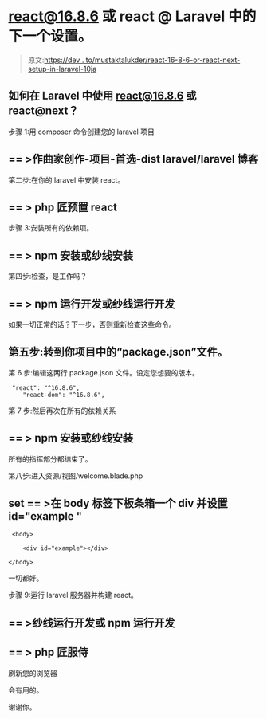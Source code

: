 # react@16.8.6 或 react @ Laravel 中的下一个设置。

> 原文:[https://dev . to/mustaktalukder/react-16-8-6-or-react-next-setup-in-laravel-10ja](https://dev.to/mustaktalukder/react-16-8-6-or-react-next-setup-in-laravel-10ja)

## [](#how-to-use-react1686-or-reactnext-in-laravel-)如何在 Laravel 中使用 [react@16.8.6](mailto:react@16.8.6) 或 react@next？

步骤 1:用 composer 命令创建您的 laravel 项目

## [](#gt-composer-createproject-preferdist-laravellaravel-blog)== >作曲家创作-项目-首选-dist laravel/laravel 博客

第二步:在你的 laravel 中安装 react。

## [](#gt-php-artisan-preset-react)== > php 匠预置 react

步骤 3:安装所有的依赖项。

## [](#gt-npm-install-or-yarn-install)== > npm 安装或纱线安装

第四步:检查，是工作吗？

## [](#gt-npm-run-dev-or-yarn-run-dev)== > npm 运行开发或纱线运行开发

如果一切正常的话？下一步，否则重新检查这些命令。

## [](#step-5-go-to-in-your-project-packagejson-file)第五步:转到你项目中的“package.json”文件。

第 6 步:编辑这两行 package.json 文件。设定您想要的版本。

```
 "react": "^16.8.6",
    "react-dom": "^16.8.6", 
```

第 7 步:然后再次在所有的依赖关系

## [](#gt-npm-install-or-yarn-install)== > npm 安装或纱线安装

所有的指挥部分都结束了。

第八步:进入资源/视图/welcome.blade.php

## [](#set-gt-under-the-body-tag-crate-a-div-and-set-idexample)set == >在 body 标签下板条箱一个 div 并设置 id="example "

```
 <body>

    <div id="example"></div>

</body> 
```

一切都好。

步骤 9:运行 laravel 服务器并构建 react。

## [](#gt-yarn-run-dev-or-npm-run-dev)== >纱线运行开发或 npm 运行开发

## [](#gt-php-artisan-serve)== > php 匠服侍

刷新您的浏览器

会有用的。

谢谢你。